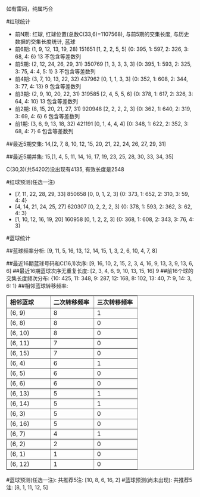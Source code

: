 <!-- 
.. title: 双色球2012113期(2012-09-25)数据分析报告
.. slug: slott-2012113-2012-09-25-report
.. date: 2012-09-26 08:00:00 UTC+08:00
.. tags: Lottery
.. link: 
.. description: 
.. type: text
-->

如有雷同，纯属巧合

<!-- TEASER_END-->

#红球统计

- 前N期: 红球, 红球位置(总数C(33,6)=1107568), 与前5期的交集长度, 与历史数据的交集长度统计, 蓝球
- 前6期: (1, 9, 12, 13, 19, 28) 151651 [1, 2, 2, 5, 5] {0: 395, 1: 597, 2: 326, 3: 68, 4: 6} 13 不包含等差数列
- 前5期: (2, 12, 24, 26, 29, 31) 350769 [1, 3, 3, 3, 3] {0: 395, 1: 593, 2: 325, 3: 75, 4: 4, 5: 1} 3 不包含等差数列
- 前4期: (3, 7, 10, 13, 22, 32) 437962 [0, 1, 1, 3, 3] {0: 352, 1: 608, 2: 344, 3: 77, 4: 13} 9 包含等差数列
- 前3期: (2, 9, 10, 20, 22, 31) 319585 [2, 4, 5, 5, 6] {0: 378, 1: 617, 2: 326, 3: 64, 4: 10} 13 包含等差数列
- 前2期: (8, 15, 20, 21, 27, 31) 920948 [2, 2, 2, 2, 3] {0: 362, 1: 640, 2: 319, 3: 69, 4: 6} 6 包含等差数列
- 前1期: (3, 6, 9, 13, 18, 32) 421191 [0, 1, 4, 4, 4] {0: 348, 1: 622, 2: 352, 3: 68, 4: 7} 6 包含等差数列

##最近5期交集:
14,[2, 7, 8, 10, 12, 15, 20, 21, 22, 24, 26, 27, 29, 31]

##最近5期并集:
15,[1, 4, 5, 11, 14, 16, 17, 19, 23, 25, 28, 30, 33, 34, 35]

C(30,3)(共54202)没出现有4135, 
有效长度是2548

#红球预测(任选一注)

- [7, 11, 22, 28, 29, 33] 850658 [0, 0, 1, 2, 3] {0: 373, 1: 652, 2: 310, 3: 59, 4: 4}
- [4, 14, 21, 24, 25, 27] 620307 [0, 2, 2, 2, 3] {0: 378, 1: 593, 2: 362, 3: 62, 4: 3}
- [1, 10, 12, 16, 19, 20] 160958 [0, 1, 2, 2, 3] {0: 368, 1: 608, 2: 343, 3: 76, 4: 3}

#蓝球统计

##蓝球频率分析:
[9, 11, 5, 16, 13, 12, 14, 15, 1, 3, 2, 6, 10, 4, 7, 8]

##最近16期蓝球号码和C(16,1)次序:
[9, 16, 10, 2, 15, 2, 3, 4, 16, 9, 13, 3, 9, 13, 6, 6]
##最近16期蓝球次序无重复长度:
[2, 3, 4, 6, 9, 10, 13, 15, 16] 9
##前16个球的交集长度频次分布:
{10: 425, 11: 348, 9: 287, 12: 168, 8: 102, 13: 40, 7: 9, 14: 3, 6: 1}
##相邻蓝球转移频率:
<table border="1" class="table table-striped dataframe">
  <thead>
    <tr style="text-align: left;">
      <th style="min-width: 100px;">相邻蓝球</th>
      <th style="min-width: 100px;">二次转移频率</th>
      <th style="min-width: 100px;">三次转移频率</th>
    </tr>
  </thead>
  <tbody>
    <tr>
      <td>  (6, 9)</td>
      <td> 8</td>
      <td> 1</td>
    </tr>
    <tr>
      <td>  (6, 8)</td>
      <td> 8</td>
      <td> 0</td>
    </tr>
    <tr>
      <td> (6, 10)</td>
      <td> 8</td>
      <td> 0</td>
    </tr>
    <tr>
      <td> (6, 11)</td>
      <td> 7</td>
      <td> 0</td>
    </tr>
    <tr>
      <td> (6, 15)</td>
      <td> 7</td>
      <td> 0</td>
    </tr>
    <tr>
      <td>  (6, 4)</td>
      <td> 6</td>
      <td> 1</td>
    </tr>
    <tr>
      <td>  (6, 5)</td>
      <td> 6</td>
      <td> 0</td>
    </tr>
    <tr>
      <td>  (6, 6)</td>
      <td> 6</td>
      <td> 0</td>
    </tr>
    <tr>
      <td> (6, 13)</td>
      <td> 5</td>
      <td> 1</td>
    </tr>
    <tr>
      <td> (6, 14)</td>
      <td> 5</td>
      <td> 1</td>
    </tr>
    <tr>
      <td>  (6, 3)</td>
      <td> 5</td>
      <td> 0</td>
    </tr>
    <tr>
      <td> (6, 16)</td>
      <td> 5</td>
      <td> 0</td>
    </tr>
    <tr>
      <td>  (6, 7)</td>
      <td> 4</td>
      <td> 1</td>
    </tr>
    <tr>
      <td>  (6, 2)</td>
      <td> 2</td>
      <td> 0</td>
    </tr>
    <tr>
      <td>  (6, 1)</td>
      <td> 1</td>
      <td> 0</td>
    </tr>
    <tr>
      <td> (6, 12)</td>
      <td> 1</td>
      <td> 0</td>
    </tr>
  </tbody>
</table>
#蓝球预测(任选一注):
共推荐5注: [10, 8, 6, 16, 2]
#蓝球预测(尚未出现):
共推荐5注: [8, 1, 11, 12, 5]

